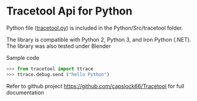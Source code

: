 # Tracetool Api for Python

Python file ([tracetool.py](/Python/Src/tracetool/tracetool.py "tracetool.py"))
is included in the Python/Src/tracetool folder.

The library is compatible with Python 2, Python 3, and Iron Python (.NET). \
The library was also tested under Blender

Sample code

``` Python
>>> from tracetool import ttrace
>>> ttrace.debug.send ("hello Python")
```

Refer to github project <https://github.com/capslock66/Tracetool> for full documentation